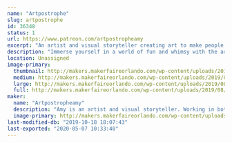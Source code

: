 ```yaml
---
name: "Artpostrophe"
slug: artpostrophe
id: 36348
status: 1
url: https://www.patreon.com/artpostropheamy
excerpt: "An artist and visual storyteller creating art to make people smile!"
description: "Immerse yourself in a world of fun and whimsy with the art of Amy O’Malley!  Working both traditionally and digitally to create pieces that tell stories filled with color and character. Visit Amy and find the perfect print, original, small sculptural item, and maybe even a surprise or two!"
location: Unassigned
image-primary:
  thumbnail: http://makers.makerfaireorlando.com/wp-content/uploads/2019/08/A4867D9A-8DD0-496F-B6F4-86162C62526D-150x150.jpeg
  medium: http://makers.makerfaireorlando.com/wp-content/uploads/2019/08/A4867D9A-8DD0-496F-B6F4-86162C62526D-300x300.jpeg
  large: http://makers.makerfaireorlando.com/wp-content/uploads/2019/08/A4867D9A-8DD0-496F-B6F4-86162C62526D-1024x1024.jpeg
  full: http://makers.makerfaireorlando.com/wp-content/uploads/2019/08/A4867D9A-8DD0-496F-B6F4-86162C62526D.jpeg
maker:
  name: "Artpostropheamy"
  description: "Amy is an artist and visual storyteller. Working in both traditional and digital media, she enjoys creating art that immerses people in new worlds and make them smile. "
  image-primary: http://makers.makerfaireorlando.com/wp-content/uploads/2019/08/0ABEC6E9-8DC3-4D49-B53A-49890D4D45B7-1024x1024.png
last-modified-db: "2019-10-18 18:07:43"
last-exported: "2020-05-07 10:33:40"
---
```

